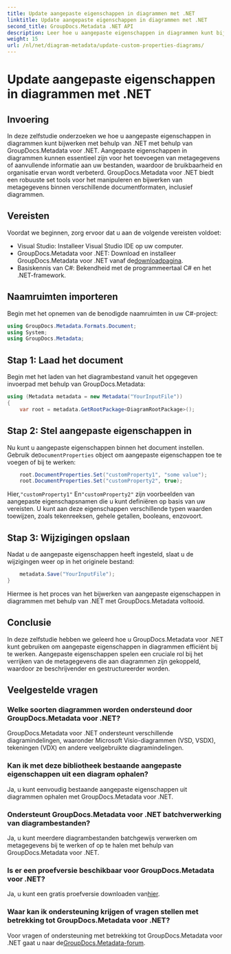 ```yaml
---
title: Update aangepaste eigenschappen in diagrammen met .NET
linktitle: Update aangepaste eigenschappen in diagrammen met .NET
second_title: GroupDocs.Metadata .NET API
description: Leer hoe u aangepaste eigenschappen in diagrammen kunt bijwerken met .NET met GroupDocs.Metadata voor .NET. Verbeter metadata eenvoudig.
weight: 15
url: /nl/net/diagram-metadata/update-custom-properties-diagrams/
---
```


# Update aangepaste eigenschappen in diagrammen met .NET

## Invoering
In deze zelfstudie onderzoeken we hoe u aangepaste eigenschappen in diagrammen kunt bijwerken met behulp van .NET met behulp van GroupDocs.Metadata voor .NET. Aangepaste eigenschappen in diagrammen kunnen essentieel zijn voor het toevoegen van metagegevens of aanvullende informatie aan uw bestanden, waardoor de bruikbaarheid en organisatie ervan wordt verbeterd. GroupDocs.Metadata voor .NET biedt een robuuste set tools voor het manipuleren en bijwerken van metagegevens binnen verschillende documentformaten, inclusief diagrammen.
## Vereisten
Voordat we beginnen, zorg ervoor dat u aan de volgende vereisten voldoet:
- Visual Studio: Installeer Visual Studio IDE op uw computer.
-  GroupDocs.Metadata voor .NET: Download en installeer GroupDocs.Metadata voor .NET vanaf de[downloadpagina](https://releases.groupdocs.com/metadata/net/).
- Basiskennis van C#: Bekendheid met de programmeertaal C# en het .NET-framework.

## Naamruimten importeren
Begin met het opnemen van de benodigde naamruimten in uw C#-project:
```csharp
using GroupDocs.Metadata.Formats.Document;
using System;
using GroupDocs.Metadata;
```
## Stap 1: Laad het document
Begin met het laden van het diagrambestand vanuit het opgegeven invoerpad met behulp van GroupDocs.Metadata:
```csharp
using (Metadata metadata = new Metadata("YourInputFile"))
{
    var root = metadata.GetRootPackage<DiagramRootPackage>();
```
## Stap 2: Stel aangepaste eigenschappen in
 Nu kunt u aangepaste eigenschappen binnen het document instellen. Gebruik de`DocumentProperties` object om aangepaste eigenschappen toe te voegen of bij te werken:
```csharp
    root.DocumentProperties.Set("customProperty1", "some value");
    root.DocumentProperties.Set("customProperty2", true);
```
 Hier,`"customProperty1"` En`"customProperty2"` zijn voorbeelden van aangepaste eigenschapsnamen die u kunt definiëren op basis van uw vereisten. U kunt aan deze eigenschappen verschillende typen waarden toewijzen, zoals tekenreeksen, gehele getallen, booleans, enzovoort.
## Stap 3: Wijzigingen opslaan
Nadat u de aangepaste eigenschappen heeft ingesteld, slaat u de wijzigingen weer op in het originele bestand:
```csharp
    metadata.Save("YourInputFile");
}
```
Hiermee is het proces van het bijwerken van aangepaste eigenschappen in diagrammen met behulp van .NET met GroupDocs.Metadata voltooid.

## Conclusie
In deze zelfstudie hebben we geleerd hoe u GroupDocs.Metadata voor .NET kunt gebruiken om aangepaste eigenschappen in diagrammen efficiënt bij te werken. Aangepaste eigenschappen spelen een cruciale rol bij het verrijken van de metagegevens die aan diagrammen zijn gekoppeld, waardoor ze beschrijvender en gestructureerder worden.

## Veelgestelde vragen
### Welke soorten diagrammen worden ondersteund door GroupDocs.Metadata voor .NET?
GroupDocs.Metadata voor .NET ondersteunt verschillende diagramindelingen, waaronder Microsoft Visio-diagrammen (VSD, VSDX), tekeningen (VDX) en andere veelgebruikte diagramindelingen.
### Kan ik met deze bibliotheek bestaande aangepaste eigenschappen uit een diagram ophalen?
Ja, u kunt eenvoudig bestaande aangepaste eigenschappen uit diagrammen ophalen met GroupDocs.Metadata voor .NET.
### Ondersteunt GroupDocs.Metadata voor .NET batchverwerking van diagrambestanden?
Ja, u kunt meerdere diagrambestanden batchgewijs verwerken om metagegevens bij te werken of op te halen met behulp van GroupDocs.Metadata voor .NET.
### Is er een proefversie beschikbaar voor GroupDocs.Metadata voor .NET?
 Ja, u kunt een gratis proefversie downloaden van[hier](https://releases.groupdocs.com/).
### Waar kan ik ondersteuning krijgen of vragen stellen met betrekking tot GroupDocs.Metadata voor .NET?
 Voor vragen of ondersteuning met betrekking tot GroupDocs.Metadata voor .NET gaat u naar de[GroupDocs.Metadata-forum](https://forum.groupdocs.com/c/metadata/14).